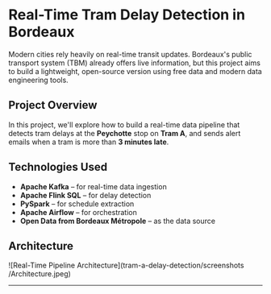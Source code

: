 # Real-Time Tram Delay Detection in Bordeaux

Modern cities rely heavily on real-time transit updates. Bordeaux's public transport system (TBM) already offers live information, but this project aims to build a lightweight, open-source version using free data and modern data engineering tools.

## Project Overview

In this project, we'll explore how to build a real-time data pipeline that detects tram delays at the **Peychotte** stop on **Tram A**, and sends alert emails when a tram is more than **3 minutes late**.

## Technologies Used

- **Apache Kafka** – for real-time data ingestion  
- **Apache Flink SQL** – for delay detection  
- **PySpark** – for schedule extraction  
- **Apache Airflow** – for orchestration  
- **Open Data from Bordeaux Métropole** – as the data source

## Architecture

![Real-Time Pipeline Architecture](tram-a-delay-detection/screenshots
/Architecture.jpeg)

---
